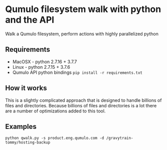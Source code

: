 # Qumulo filesystem walk with python and the API

Walk a Qumulo filesystem, perform actions with highly parallelized python

## Requirements

* MacOSX - python 2.7.16 + 3.7.7
* Linux  - python 2.7.15 + 3.7.6
* Qumulo API python bindings `pip install -r requirements.txt`

## How it works

This is a slightly complicated approach that is designed to handle billions of files and directories. Because billions of files and directories is a lot there are a number of optimizations added to this tool.

## Examples

`python qwalk.py -s product.eng.qumulo.com -d /gravytrain-tommy/hosting-backup`